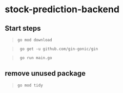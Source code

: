 # stock-prediction-backend

## Start steps

> ` go mod download `

> ` go get -u github.com/gin-gonic/gin`

> ` go run main.go`

## remove unused package

> `go mod tidy` 